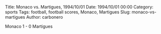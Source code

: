 Title: Monaco vs. Martigues, 1994/10/01
Date: 1994/10/01 00:00
Category: sports
Tags: football, football scores, Monaco, Martigues
Slug: monaco-vs-martigues
Author: carbonero


Monaco 1 - 0 Martigues
